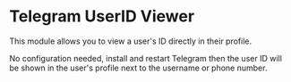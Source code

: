 # Telegram UserID Viewer

This module allows you to view a user's ID directly in their profile.

No configuration needed, install and restart Telegram then the user ID will be shown in the user's profile next to the username or phone number.